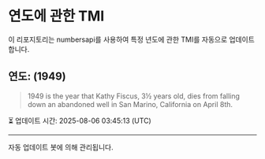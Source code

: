 
# 연도에 관한 TMI

이 리포지토리는 numbersapi를 사용하여 특정 년도에 관한 TMI를 자동으로 업데이트합니다.

## 연도: (1949)
> 1949 is the year that Kathy Fiscus, 3½ years old, dies from falling down an abandoned well in San Marino, California on April 8th.

⏳ 업데이트 시간: 2025-08-06 03:45:13 (UTC)

---
자동 업데이트 봇에 의해 관리됩니다.
